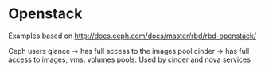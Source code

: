 # Openstack
Examples based on http://docs.ceph.com/docs/master/rbd/rbd-openstack/

Ceph users
glance -> has full access to the images pool
cinder -> has full access to images, vms, volumes pools. Used by cinder and nova services